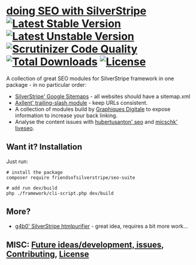 # [doing SEO with SilverStripe](https://github.com/FriendsOfSilverStripe/seo-suite "SEO suite for SilverStripe websites") [![Latest Stable Version](https://poser.pugx.org/FriendsOfSilverStripe/seo-suite/version.svg)](https://github.com/FriendsOfSilverStripe/seo-suite/releases) [![Latest Unstable Version](https://poser.pugx.org/FriendsOfSilverStripe/seo-suite/v/unstable.svg)](https://packagist.org/packages/FriendsOfSilverStripe/seo-suite) [![Scrutinizer Code Quality](https://img.shields.io/scrutinizer/g/FriendsOfSilverStripe/seo-suite.svg)](https://scrutinizer-ci.com/g/FriendsOfSilverStripe/seo-suite?branch=master) [![Total Downloads](https://poser.pugx.org/FriendsOfSilverStripe/seo-suite/downloads.svg)](https://packagist.org/packages/FriendsOfSilverStripe/seo-suite) [![License](https://poser.pugx.org/FriendsOfSilverStripe/seo-suite/license.svg)](https://github.com/FriendsOfSilverStripe/seo-suite/blob/master/license.md)

A collection of great SEO modules for SilverStripe framework in one package - in no particular order:

* [SilverStripe' Google Sitemaps](https://github.com/silverstripe-labs/silverstripe-googlesitemaps "Providing google (and other search engines) with an sitemap.xml") - all websites should have a sitemap.xml
* [Axllent' trailing-slash module](https://github.com/axllent/silverstripe-trailing-slash "Keep your URLs consistent everywhere and for everyone.") - keep URLs consistent.
* A collection of modules build by [Graphiques Digitale](https://github.com/Graphiques-Digitale "Github repo of Graphiques Digitale") to expose information to increase your back linking.
* Analyse the content issues with [hubertusanton' seo](https://github.com/hubertusanton/silverstripe-seo "Github repo for seo") and [micschk' liveseo](https://github.com/micschk/silverstripe-liveseo "Github repo for liveseo").

## Want it? Installation

Just run:

```
# install the package
composer require friendsofsilverstripe/seo-suite

# add run dev/build
php ./framework/cli-script.php dev/build
```

## More?

* [g4b0' SilverStripe htmlpurifier](https://github.com/g4b0/silverstripe-htmlpurifier "Tidy up your outputs.") - great idea, requires a bit more work...

## MISC: [Future ideas/development, issues](https://github.com/FriendsOfSilverStripe/seo-suite/issues), [Contributing](https://github.com/FriendsOfSilverStripe/seo-suite/blob/master/CONTRIBUTING.md), [License](https://github.com/FriendsOfSilverStripe/seo-suite/blob/master/license.md)
